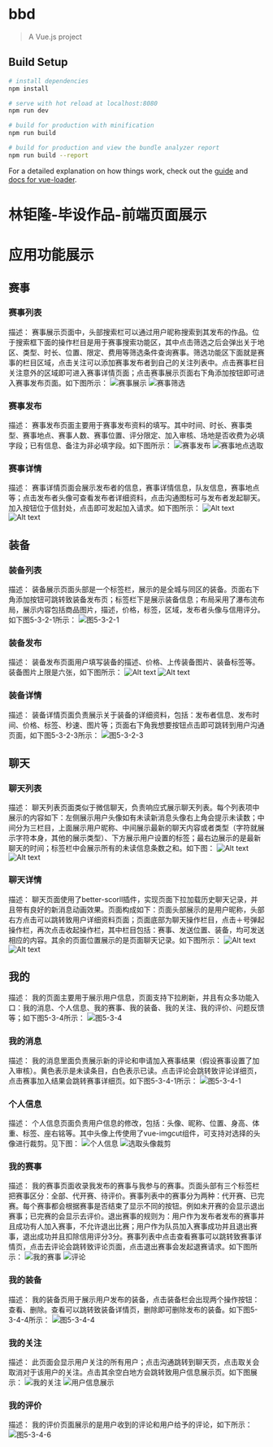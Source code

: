 # bbd

> A Vue.js project

## Build Setup

``` bash
# install dependencies
npm install

# serve with hot reload at localhost:8080
npm run dev

# build for production with minification
npm run build

# build for production and view the bundle analyzer report
npm run build --report
```

For a detailed explanation on how things work, check out the [guide](http://vuejs-templates.github.io/webpack/) and [docs for vue-loader](http://vuejs.github.io/vue-loader).

# 林钜隆-毕设作品-前端页面展示

# 应用功能展示
## 赛事
### 赛事列表
描述：
		赛事展示页面中，头部搜索栏可以通过用户昵称搜索到其发布的作品。位于搜索框下面的操作栏目是用于赛事搜索功能区，其中点击筛选之后会弹出关于地区、类型、时长、位置、限定、费用等筛选条件查询赛事。筛选功能区下面就是赛事的栏目区域，点击关注可以添加赛事发布者到自己的关注列表中。点击赛事栏目关注意外的区域即可进入赛事详情页面；点击赛事展示页面右下角添加按钮即可进入赛事发布页面。如下图所示：
        ![赛事展示](https://github.com/luodaye007/bbd-client/blob/master/ScreenShots/%E8%B5%9B%E4%BA%8B%E5%B1%95%E7%A4%BA.png)
        ![赛事筛选](https://github.com/luodaye007/bbd-client/blob/master/ScreenShots/%E8%B5%9B%E4%BA%8B%E7%AD%9B%E9%80%89.png)
				                                

### 赛事发布
描述：
		赛事发布页面主要用于赛事发布资料的填写。其中时间、时长、赛事类型、赛事地点、赛事人数、赛事位置、评分限定、加入审核、场地是否收费为必填字段；已有信息、备注为非必填字段。如下图所示：
    ![赛事发布](https://github.com/luodaye007/bbd-client/blob/master/ScreenShots/%E8%B5%9B%E4%BA%8B%E5%8F%91%E5%B8%83.png)
    ![赛事地点选取](https://github.com/luodaye007/bbd-client/blob/master/ScreenShots/%E8%B5%9B%E4%BA%8B%E5%9C%B0%E7%82%B9%E9%80%89%E5%8F%96.png)
     							     
### 赛事详情
描述：
		赛事详情页面会展示发布者的信息，赛事详情信息，队友信息，赛事地点等；点击发布者头像可查看发布者详细资料，点击沟通图标可与发布者发起聊天。加入按钮位于信封处，点击即可发起加入请求。如下图所示：
    ![Alt text](https://github.com/luodaye007/bbd-client/blob/master/ScreenShots/%E8%B5%9B%E4%BA%8B%E8%AF%A6%E6%83%851.png)
    ![Alt text](https://github.com/luodaye007/bbd-client/blob/master/ScreenShots/%E8%B5%9B%E4%BA%8B%E8%AF%A6%E6%83%852.png)
     
## 装备
### 装备列表
描述：
		装备展示页面头部是一个标签栏，展示的是全城与同区的装备。页面右下角添加按钮可跳转致装备发布页；标签栏下是展示装备信息；布局采用了瀑布流布局，展示内容包括商品图片，描述，价格，标签，区域，发布者头像与信用评分。如下图5-3-2-1所示：
    ![图5-3-2-1](https://github.com/luodaye007/bbd-client/blob/master/ScreenShots/%E8%A3%85%E5%A4%87%E5%88%97%E8%A1%A8.png)
 

### 装备发布
描述：
		装备发布页面用户填写装备的描述、价格、上传装备图片、装备标签等。装备图片上限是六张，如下图所示：
    ![Alt text](https://github.com/luodaye007/bbd-client/blob/master/ScreenShots/%E5%8F%91%E5%B8%83%E8%A3%85%E5%A4%871.png)
    ![Alt text](https://github.com/luodaye007/bbd-client/blob/master/ScreenShots/%E5%8F%91%E5%B8%83%E8%A3%85%E5%A4%872.png)
         
### 装备详情
描述：
		装备详情页面负责展示关于装备的详细资料，包括：发布者信息、发布时间、价格、标签、秒速、图片等；页面右下角我想要按钮点击即可跳转到用户沟通页面，如下图5-3-2-3所示：
    ![图5-3-2-3](https://github.com/luodaye007/bbd-client/blob/master/ScreenShots/%E8%A3%85%E5%A4%87%E8%AF%A6%E6%83%85.png)


## 聊天
### 聊天列表
描述：
		聊天列表页面类似于微信聊天，负责响应式展示聊天列表。每个列表项中展示的内容如下：左侧展示用户头像如有未读新消息头像右上角会提示未读数；中间分为三栏目，上面展示用户昵称、中间展示最新的聊天内容或者类型（字符就展示字符本身，其他的展示类型）、下方展示用户设置的标签；最右边展示的是最新聊天的时间；标签栏中会展示所有的未读信息条数之和。如下图：
    ![Alt text](https://github.com/luodaye007/bbd-client/blob/master/ScreenShots/%E8%81%8A%E5%A4%A9%E5%88%97%E8%A1%A81.png)
    ![Alt text](https://github.com/luodaye007/bbd-client/blob/master/ScreenShots/%E8%81%8A%E5%A4%A9%E5%88%97%E8%A1%A82.png)
      
### 聊天详情
描述：
		聊天页面使用了better-scorll插件，实现页面下拉加载历史聊天记录，并且带有良好的新消息动画效果。页面构成如下：页面头部展示的是用户昵称，头部右方点击可以跳转致用户详细资料页面；页面底部为聊天操作栏目，点击＋号弹起操作栏，再次点击收起操作栏，其中栏目包括：赛事、发送位置、装备，均可发送相应的内容。其余的页面位置展示的是页面聊天记录。如下图所示：
    ![Alt text](https://github.com/luodaye007/bbd-client/blob/master/ScreenShots/%E8%81%8A%E5%A4%A9%E8%AF%A6%E6%83%851.png)
    ![Alt text](https://github.com/luodaye007/bbd-client/blob/master/ScreenShots/%E8%81%8A%E5%A4%A9%E8%AF%A6%E6%83%852.png)
       
## 我的
描述：
		我的页面主要用于展示用户信息，页面支持下拉刷新，并且有众多功能入口：我的消息、个人信息、我的赛事、我的装备、我的关注、我的评价、问题反馈等；如下图5-3-4所示：
    ![图5-3-4](https://github.com/luodaye007/bbd-client/blob/master/ScreenShots/%E6%88%91%E7%9A%84.png)
 

### 我的消息
描述：
		我的消息里面负责展示新的评论和申请加入赛事结果（假设赛事设置了加入审核）。黄色表示是未读条目，白色表示已读。点击评论会跳转致评论详细页，点击赛事加入结果会跳转赛事详细页。如下图5-3-4-1所示：
    ![图5-3-4-1](https://github.com/luodaye007/bbd-client/blob/master/ScreenShots/%E6%88%91%E7%9A%84%E6%B6%88%E6%81%AF.png)
 

### 个人信息
描述：
		个人信息页面负责用户信息的修改，包括：头像、昵称、位置、身高、体重、标签、座右铭等。其中头像上传使用了vue-imgcut组件，可支持对选择的头像进行裁剪。见下图：
    ![个人信息](https://github.com/luodaye007/bbd-client/blob/master/ScreenShots/%E4%B8%AA%E4%BA%BA%E4%BF%A1%E6%81%AF.png)
    ![选取头像裁剪](https://github.com/luodaye007/bbd-client/blob/master/ScreenShots/%E9%80%89%E5%8F%96%E5%A4%B4%E5%83%8F%E8%A3%81%E5%89%AA.png)
        
				                            
### 我的赛事
描述：
		我的赛事页面收录我发布的赛事与我参与的赛事。页面头部有三个标签栏把赛事区分：全部、代开赛、待评价。赛事列表中的赛事分为两种：代开赛、已完赛。每个赛事都会根据赛事是否结束了显示不同的按钮。例如未开赛的会显示退出赛事；已完赛的会显示去评价。退出赛事的规则为：用户作为发布者发布的赛事并且成功有人加入赛事，不允许退出比赛；用户作为队员加入赛事成功并且退出赛事，退出成功并且扣除信用评分3分。赛事列表中点击查看赛事可以跳转致赛事详情页，点击去评论会跳转致评论页面，点击退出赛事会发起退赛请求。如下图所示：
    ![我的赛事](https://github.com/luodaye007/bbd-client/blob/master/ScreenShots/%E6%88%91%E7%9A%84%E8%B5%9B%E4%BA%8B.png)
    ![评论](https://github.com/luodaye007/bbd-client/blob/master/ScreenShots/%E8%AF%84%E8%AE%BA.png)
         
												 
### 我的装备
描述：
		我的装备页用于展示用户发布的装备，点击装备栏会出现两个操作按钮：查看、删除。查看可以跳转致装备详情页，删除即可删除发布的装备。如下图5-3-4-4所示：
    ![图5-3-4-4](https://github.com/luodaye007/bbd-client/blob/master/ScreenShots/%E6%88%91%E7%9A%84%E8%A3%85%E5%A4%87.png)
 

### 我的关注
描述：
		此页面会显示用户关注的所有用户；点击沟通跳转到聊天页，点击取关会取消对于该用户的关注。点击其余空白地方会跳转致用户信息展示页。如下图展示：
         ![我的关注](https://github.com/luodaye007/bbd-client/blob/master/ScreenShots/%E6%88%91%E7%9A%84%E5%85%B3%E6%B3%A8.png)
         ![用户信息展示](https://github.com/luodaye007/bbd-client/blob/master/ScreenShots/%E7%94%A8%E6%88%B7%E4%BF%A1%E6%81%AF%E5%B1%95%E7%A4%BA.png)
				                           
### 我的评价
描述：
		我的评价页面展示的是用户收到的评论和用户给予的评论，如下所示：
    ![图5-3-4-6](https://github.com/luodaye007/bbd-client/blob/master/ScreenShots/%E6%88%91%E7%9A%84%E8%AF%84%E4%BB%B7.png)
    
